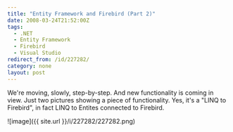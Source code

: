 ```yaml
---
title: "Entity Framework and Firebird (Part 2)"
date: 2008-03-24T21:52:00Z
tags:
  - .NET
  - Entity Framework
  - Firebird
  - Visual Studio
redirect_from: /id/227282/
category: none
layout: post
---
```

We're moving, slowly, step-by-step. And new functionality is coming in view. Just two pictures showing a piece of functionality. Yes, it's a "LINQ to Firebird", in fact LINQ to Entites connected to Firebird.

![image]({{ site.url }}/i/227282/227282.png)